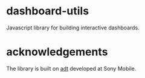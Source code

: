 # dashboard-utils

Javascript library for building interactive dashboards.


# acknowledgements

The library is built on [adt](https://github.com/sonyxperiadev/adt) developed at Sony Mobile.